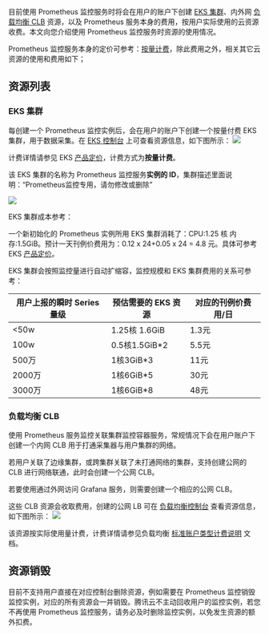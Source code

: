 目前使用 Prometheus 监控服务时将会在用户的账户下创建  [EKS 集群](https://cloud.tencent.com/document/product/457/39807)、内外网 [负载均衡 CLB](https://cloud.tencent.com/document/product/214) 资源，以及 Prometheus 服务本身的费用，按用户实际使用的云资源收费。本文向您介绍使用 Prometheus 监控服务时资源的使用情况。

Prometheus 监控服务本身的定价可参考：[按量计费](https://cloud.tencent.com/document/product/1416/65379)，除此费用之外，相关其它云资源的使用和费用如下；


## 资源列表

### EKS 集群

每创建一个 Prometheus 监控实例后，会在用户的账户下创建一个按量付费 EKS 集群，用于数据采集。在 [EKS 控制台](https://console.cloud.tencent.com/tke2/ecluster?rid=33) 上可查看资源信息，如下图所示：
![](https://qcloudimg.tencent-cloud.cn/raw/3771290a1abca09b36cfa469f9854fc1.png)

计费详情请参见 EKS [产品定价](https://cloud.tencent.com/document/product/457/39806#ModeDescription)，计费方式为**按量计费**。

该 EKS 集群的名称为 Prometheus 监控服务**实例的 ID**，集群描述里面说明：“Prometheus监控专用，请勿修改或删除”

![](https://qcloudimg.tencent-cloud.cn/raw/60a9b6112a94d59f6cdcc37426eb1b31.png)

EKS 集群成本参考：

一个新初始化的 Prometheus 实例所用 EKS 集群消耗了：CPU:1.25 核 内存:1.5GiB。预计一天刊例价费用为：0.12 x 24+0.05 x 24 =  4.8 元。具体可参考 EKS [产品定价](https://cloud.tencent.com/document/product/457/39806#ModeDescription)。

EKS 集群会按照监控量进行自动扩缩容，监控规模和 EKS 集群费用的关系可参考：

| **用户上报的瞬时 Series 量级** | **预估需要的 EKS 资源** | **对应的刊例价费用/日** |
| ------------------------------ | ----------------------- | ----------------------- |
| <50w                           | 1.25核 1.6GiB           | 1.3元                   |
| 100w                           | 0.5核1.5GiB*2           | 5.5元                   |
| 500万                          | 1核3GiB*3               | 11元                    |
| 2000万                         | 1核6GiB*5               | 30元                    |
| 3000万                         | 1核6GiB*8               | 48元                    |


### 负载均衡 CLB

使用 Prometheus 服务监控关联集群监控容器服务，常规情况下会在用户账户下创建一个内网 CLB 用于打通采集器与用户集群的网络。

若用户关联了边缘集群，或跨集群关联了未打通网络的集群，支持创建公网的 CLB 进行网络联通，此时会创建一个公网 CLB。

若要使用通过外网访问 Grafana 服务，则需要创建一个相应的公网 CLB。

这些 CLB 资源会收取费用，创建的公网 LB 可在 [负载均衡控制台](https://console.cloud.tencent.com/clb/instance?rid=1) 查看资源信息，如下图所示：
![](https://main.qcloudimg.com/raw/c39cfe139bb6cac6e32c757e2fd223b8.png)

该资源按实际使用量计费，计费详情请参见负载均衡 [标准账户类型计费说明](https://cloud.tencent.com/document/product/214/42935) 文档。

## 资源销毁

目前不支持用户直接在对应控制台删除资源，例如需要在 Prometheus 监控销毁监控实例，对应的所有资源会一并销毁。腾讯云不主动回收用户的监控实例，若您不再使用 Prometheus 监控服务，请务必及时删除监控实例，以免发生资源的额外扣费。


